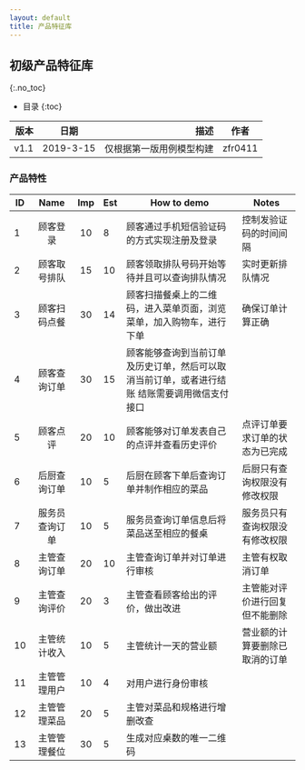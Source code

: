```yaml
---
layout: default
title: 产品特征库
---
```


## 初级产品特征库
{:.no_toc}

* 目录
{:toc}

| 版本  |   日期    | 描述 |  作者   |
| ----:  | :-------: | -----: | -----   |
| v1.1 | 2019-3-15 | 仅根据第一版用例模型构建 |  zfr0411 |

### 产品特性

| ID	|Name	|Imp	|Est	|How to demo	|Notes|
|-|:----:|:----:|----|----|------|
|1	|顾客登录	|10	|8	|顾客通过手机短信验证码的方式实现注册及登录	|控制发验证码的时间间隔|
|2	|顾客取号排队	|15	|10	|顾客领取排队号码开始等待并且可以查询排队情况	|实时更新排队情况|
|3	|顾客扫码点餐	|30	|14	|顾客扫描餐桌上的二维码，进入菜单页面，浏览菜单，加入购物车，进行下单	|确保订单计算正确|
|4	|顾客查询订单	|30	|15	|顾客能够查询到当前订单及历史订单，然后可以取消当前订单，或者进行结账	结账需要调用微信支付接口|
|5	|顾客点评	|20	|10	|顾客能够对订单发表自己的点评并查看历史评价	|点评订单要求订单的状态为已完成|
|6	|后厨查询订单	|10	|5	|后厨在顾客下单后查询订单并制作相应的菜品	|后厨只有查询权限没有修改权限|
|7	|服务员查询订单	|10	|5	|服务员查询订单信息后将菜品送至相应的餐桌	|服务员只有查询权限没有修改权限|
|8	|主管查询订单	|20	|10	|主管查询订单并对订单进行审核	|主管有权取消订单
|9	|主管查询评价	|20	|3	|主管查看顾客给出的评价，做出改进	|主管能对评价进行回复但不能删除|
|10	|主管统计收入	|10	|5	|主管统计一天的营业额	|营业额的计算要删除已取消的订单|
|11	|主管管理用户	|10	|4	|对用户进行身份审核	|
|12	|主管管理菜品	|20	|5	|主管对菜品和规格进行增删改查	|
|13	|主管管理餐位	|30	|5	|生成对应桌数的唯一二维码	|
